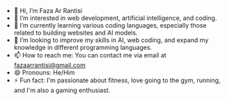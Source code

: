 - 👋 Hi, I’m Faza Ar Rantisi
- 👀 I’m interested in web development, artificial intelligence, and coding.  
- 🌱 I’m currently learning various coding languages, especially those related to building websites and AI models.  
- 💞️ I’m looking to improve my skills in AI, web coding, and expand my knowledge in different programming languages.  
- 📫 How to reach me: You can contact me via email at fazaarrantisi@gmail.com
- 😄 Pronouns: He/Him  
- ⚡ Fun fact: I'm passionate about fitness, love going to the gym, running, and I'm also a gaming enthusiast.

<!---
Faza is a ✨ special ✨ repository because its `README.md` (this file) appears on your GitHub profile.
You can click the Preview link to take a look at your changes.
--->
